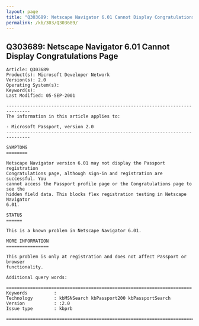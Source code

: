 ```yaml
---
layout: page
title: "Q303689: Netscape Navigator 6.01 Cannot Display Congratulations Page"
permalink: /kb/303/Q303689/
---
```


## Q303689: Netscape Navigator 6.01 Cannot Display Congratulations Page

	Article: Q303689
	Product(s): Microsoft Developer Network
	Version(s): 2.0
	Operating System(s): 
	Keyword(s): 
	Last Modified: 05-SEP-2001
	
	-------------------------------------------------------------------------------
	The information in this article applies to:
	
	- Microsoft Passport, version 2.0 
	-------------------------------------------------------------------------------
	
	SYMPTOMS
	========
	
	Netscape Navigator version 6.01 may not display the Passport registration
	Congratulations page, although sign-in and registration are successful. You
	cannot access the Passport profile page or the Congratulations page to see the
	hidden field data. This blocks flex registration testing in Netscape Navigator
	6.01.
	
	STATUS
	======
	
	This is a known problem in Netscape Navigator 6.01.
	
	MORE INFORMATION
	================
	
	This problem is only at registration and does not affect Passport or browser
	functionality.
	
	Additional query words:
	
	======================================================================
	Keywords          :  
	Technology        : kbMSNSearch kbPassport200 kbPassportSearch
	Version           : :2.0
	Issue type        : kbprb
	
	=============================================================================
	
